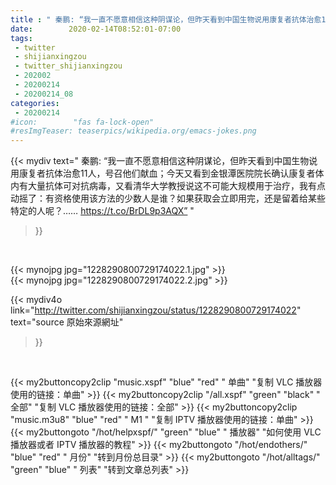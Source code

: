 ```yaml
---
title : " 秦鹏: “我一直不愿意相信这种阴谋论，但昨天看到中国生物说用康复者抗体治愈11人，号召他们献血；今天又看到金银潭医院院长确认康复者体内有大量抗体可对抗病毒，又看清华大学教授说这不可能大规模用于治疗，我有点动摇了：有资格使用该方法的少数人是谁？如果获取会立即用完，还是留着给某些特定的人呢？…… https://t.co/BrDL9p3AQX”  "
date:        2020-02-14T08:52:01-07:00
tags:
 - twitter
 - shijianxingzou
 - twitter_shijianxingzou
 - 202002
 - 20200214
 - 20200214_08
categories:
 - 20200214
#icon:        "fas fa-lock-open"
#resImgTeaser: teaserpics/wikipedia.org/emacs-jokes.png
---
```


{{< mydiv text=" 秦鹏: “我一直不愿意相信这种阴谋论，但昨天看到中国生物说用康复者抗体治愈11人，号召他们献血；今天又看到金银潭医院院长确认康复者体内有大量抗体可对抗病毒，又看清华大学教授说这不可能大规模用于治疗，我有点动摇了：有资格使用该方法的少数人是谁？如果获取会立即用完，还是留着给某些特定的人呢？…… https://t.co/BrDL9p3AQX”  "
>}}
<br>


 {{< mynojpg jpg="1228290800729174022.1.jpg" >}}<br>  {{< mynojpg jpg="1228290800729174022.2.jpg" >}}<br> 



{{< mydiv4o link="http://twitter.com/shijianxingzou/status/1228290800729174022"
text="source 原始來源網址"
>}}


<br>



{{< my2buttoncopy2clip "music.xspf"        "blue"   "red"    " 单曲"  "复制 VLC 播放器使用的链接：单曲" >}} {{< my2buttoncopy2clip "/all.xspf"         "green"  "black"  " 全部"  "复制 VLC 播放器使用的链接：全部" >}} {{< my2buttoncopy2clip "music.m3u8"        "blue"   "red"    " M1 "    "复制 IPTV 播放器使用的链接：单曲" >}} {{< my2buttongoto      "/hot/helpxspf/"    "green"  "blue"   " 播放器" "如何使用 VLC 播放器或者 IPTV 播放器的教程" >}} {{< my2buttongoto      "/hot/endothers/"   "blue"   "red"    " 月份"   "转到月份总目录" >}} {{< my2buttongoto      "/hot/alltags/"     "green"  "blue"   " 列表"   "转到文章总列表" >}} 
